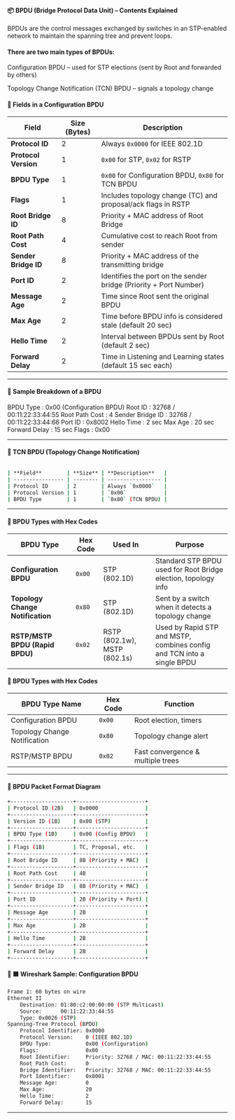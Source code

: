 
#### 📦 BPDU (Bridge Protocol Data Unit) – Contents Explained
BPDUs are the control messages exchanged by switches in an STP-enabled network to maintain the spanning tree and prevent loops.

#### There are two main types of BPDUs:

Configuration BPDU – used for STP elections (sent by Root and forwarded by others)

Topology Change Notification (TCN) BPDU – signals a topology change


#### 🧱 Fields in a Configuration BPDU

| **Field**            | **Size (Bytes)** | **Description**                                                   |
| -------------------- | ---------------- | ----------------------------------------------------------------- |
| **Protocol ID**      | 2                | Always `0x0000` for IEEE 802.1D                                   |
| **Protocol Version** | 1                | `0x00` for STP, `0x02` for RSTP                                   |
| **BPDU Type**        | 1                | `0x00` for Configuration BPDU, `0x80` for TCN BPDU                |
| **Flags**            | 1                | Includes topology change (TC) and proposal/ack flags in RSTP      |
| **Root Bridge ID**   | 8                | Priority + MAC address of Root Bridge                             |
| **Root Path Cost**   | 4                | Cumulative cost to reach Root from sender                         |
| **Sender Bridge ID** | 8                | Priority + MAC address of the transmitting bridge                 |
| **Port ID**          | 2                | Identifies the port on the sender bridge (Priority + Port Number) |
| **Message Age**      | 2                | Time since Root sent the original BPDU                            |
| **Max Age**          | 2                | Time before BPDU info is considered stale (default 20 sec)        |
| **Hello Time**       | 2                | Interval between BPDUs sent by Root (default 2 sec)               |
| **Forward Delay**    | 2                | Time in Listening and Learning states (default 15 sec each)       |

---

#### 🧪 Sample Breakdown of a BPDU

BPDU Type           : 0x00 (Configuration BPDU)
Root ID             : 32768 / 00:11:22:33:44:55
Root Path Cost      : 4
Sender Bridge ID    : 32768 / 00:11:22:33:44:66
Port ID             : 0x8002
Hello Time          : 2 sec
Max Age             : 20 sec
Forward Delay       : 15 sec
Flags               : 0x00

---

#### 📢 TCN BPDU (Topology Change Notification)

``` bash

| **Field**        | **Size** | **Description**   |
| ---------------- | -------- | ----------------- |
| Protocol ID      | 2        | Always `0x0000`   |
| Protocol Version | 1        | `0x00`            |
| BPDU Type        | 1        | `0x80` (TCN BPDU) |

```
---

#### 🔢 BPDU Types with Hex Codes

| **BPDU Type**                    | **Hex Code** | **Used In**                  | **Purpose**                                                            |
| -------------------------------- | ------------ | ---------------------------- | ---------------------------------------------------------------------- |
| **Configuration BPDU**           | `0x00`       | STP (802.1D)                 | Standard STP BPDU used for Root Bridge election, topology info         |
| **Topology Change Notification** | `0x80`       | STP (802.1D)                 | Sent by a switch when it detects a topology change                     |
| **RSTP/MSTP BPDU (Rapid BPDU)**  | `0x02`       | RSTP (802.1w), MSTP (802.1s) | Used by Rapid STP and MSTP, combines config and TCN into a single BPDU |

#### 🧾 BPDU Types with Hex Codes

| **BPDU Type Name**              | **Hex Code** | **Function**                                |
|---------------------------------|--------------|---------------------------------------------|
| Configuration BPDU              | `0x00`       | Root election, timers                       |
| Topology Change Notification    | `0x80`       | Topology change alert                       |
| RSTP/MSTP BPDU                  | `0x02`       | Fast convergence & multiple trees           |


---

####  🧩 BPDU Packet Format Diagram

```bash
+--------------------+----------------------+
| Protocol ID (2B)   | 0x0000               |
+--------------------+----------------------+
| Version ID (1B)    | 0x00 (STP)           |
+--------------------+----------------------+
| BPDU Type (1B)     | 0x00 (Config BPDU)   |
+--------------------+----------------------+
| Flags (1B)         | TC, Proposal, etc.   |
+--------------------+----------------------+
| Root Bridge ID     | 8B (Priority + MAC)  |
+--------------------+----------------------+
| Root Path Cost     | 4B                   |
+--------------------+----------------------+
| Sender Bridge ID   | 8B (Priority + MAC)  |
+--------------------+----------------------+
| Port ID            | 2B (Priority + Port) |
+--------------------+----------------------+
| Message Age        | 2B                   |
+--------------------+----------------------+
| Max Age            | 2B                   |
+--------------------+----------------------+
| Hello Time         | 2B                   |
+--------------------+----------------------+
| Forward Delay      | 2B                   |
+--------------------+----------------------+
```

#### 📸 🟦 Wireshark Sample: Configuration BPDU

```bash
Frame 1: 60 bytes on wire
Ethernet II
    Destination: 01:80:c2:00:00:00 (STP Multicast)
    Source:      00:11:22:33:44:55
    Type: 0x0026 (STP)
Spanning-Tree Protocol (BPDU)
    Protocol Identifier: 0x0000
    Protocol Version:    0 (IEEE 802.1D)
    BPDU Type:           0x00 (Configuration)
    Flags:               0x00
    Root Identifier:     Priority: 32768 / MAC: 00:11:22:33:44:55
    Root Path Cost:      0
    Bridge Identifier:   Priority: 32768 / MAC: 00:11:22:33:44:55
    Port Identifier:     0x8001
    Message Age:         0
    Max Age:             20
    Hello Time:          2
    Forward Delay:       15
```

---

